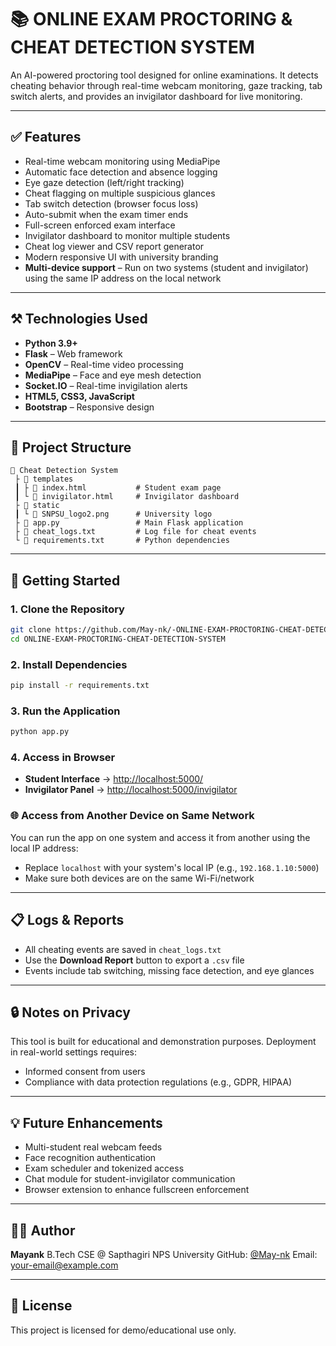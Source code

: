 # 📚 ONLINE EXAM PROCTORING & CHEAT DETECTION SYSTEM

An AI-powered proctoring tool designed for online examinations. It detects cheating behavior through real-time webcam monitoring, gaze tracking, tab switch alerts, and provides an invigilator dashboard for live monitoring.



---

## ✅ Features

* Real-time webcam monitoring using MediaPipe
* Automatic face detection and absence logging
* Eye gaze detection (left/right tracking)
* Cheat flagging on multiple suspicious glances
* Tab switch detection (browser focus loss)
* Auto-submit when the exam timer ends
* Full-screen enforced exam interface
* Invigilator dashboard to monitor multiple students
* Cheat log viewer and CSV report generator
* Modern responsive UI with university branding
* **Multi-device support** – Run on two systems (student and invigilator) using the same IP address on the local network

---

## ⚒️ Technologies Used

* **Python 3.9+**
* **Flask** – Web framework
* **OpenCV** – Real-time video processing
* **MediaPipe** – Face and eye mesh detection
* **Socket.IO** – Real-time invigilation alerts
* **HTML5, CSS3, JavaScript**
* **Bootstrap** – Responsive design

---

## 📁 Project Structure

```
📁 Cheat Detection System
 ├ 📁 templates
 ┃ ├ 📄 index.html           # Student exam page
 ┃ └ 📄 invigilator.html     # Invigilator dashboard
 ├ 📁 static
 ┃ └ 📄 SNPSU_logo2.png      # University logo
 ├ 📄 app.py                 # Main Flask application
 ├ 📄 cheat_logs.txt         # Log file for cheat events
 └ 📄 requirements.txt       # Python dependencies
```

---

## 🚀 Getting Started

### 1. Clone the Repository

```bash
git clone https://github.com/May-nk/-ONLINE-EXAM-PROCTORING-CHEAT-DETECTION-SYSTEM.git
cd ONLINE-EXAM-PROCTORING-CHEAT-DETECTION-SYSTEM
```

### 2. Install Dependencies

```bash
pip install -r requirements.txt
```

### 3. Run the Application

```bash
python app.py
```

### 4. Access in Browser

* **Student Interface** → [http://localhost:5000/](http://localhost:5000/)
* **Invigilator Panel** → [http://localhost:5000/invigilator](http://localhost:5000/invigilator)

### 🌐 Access from Another Device on Same Network

You can run the app on one system and access it from another using the local IP address:

* Replace `localhost` with your system's local IP (e.g., `192.168.1.10:5000`)
* Make sure both devices are on the same Wi-Fi/network

---

## 📋 Logs & Reports

* All cheating events are saved in `cheat_logs.txt`
* Use the **Download Report** button to export a `.csv` file
* Events include tab switching, missing face detection, and eye glances

---

## 🔒 Notes on Privacy

This tool is built for educational and demonstration purposes. Deployment in real-world settings requires:

* Informed consent from users
* Compliance with data protection regulations (e.g., GDPR, HIPAA)

---

## 💡 Future Enhancements

* Multi-student real webcam feeds
* Face recognition authentication
* Exam scheduler and tokenized access
* Chat module for student-invigilator communication
* Browser extension to enhance fullscreen enforcement

---

## 👨‍💼 Author

**Mayank**
B.Tech CSE @ Sapthagiri NPS University
GitHub: [@May-nk](https://github.com/May-nk)
Email: [your-email@example.com](mailto:rajwork006@gmail.com)

---

## 📜 License

This project is licensed for demo/educational use only.
